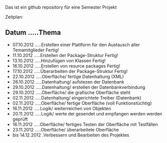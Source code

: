 Das ist ein github repository für eine Semester Projekt

Zeitplan:


Datum .....Thema
---------
* 07.10.2012 .....Erstellen einer Plattform für den Austausch aller Temamitglieder        Fertig!
* 11.10.2012 .....Erstellen der Package-Struktur                                          Fertig!
* 13.10.2012 .....Hinzufügen von Klassen                                                  Fertig!
* 16.10.2012 .....Erstellen von resurce packages                                          Fertig!
* 17.10.2012 .....Überarbeiten der Package-Struktur                                       Fertig!
* 22.10.2012 .....Oberfläche/ fertige Datenhaltung (XML) 
* 26.10.2012 .....Datenhaltung/ aufstezen der Datenbank
* 29.10.2012 .....Datenhaltung/ erstellen der Datenbankverbindung
* 29.10.2012 .....Oberfläche/ die grafische Oberfläche steht
* 02.11.2012 .....Datenhaltung/ eingerichtete Treiber (Datenbank)
* 02.11.2012 .....Oberfläche/ fertige Oberfläche (voll Funktionstüchtig)
* 16.11.2012 .....Logik/ weiterreichen von Objekten
* 20.11.2012 .....Logik/ werte dei gesendet und empfangen werden werden geprüft
* 16.11.2012 .....Oberfläche/ fertiges Testen der Oberfläche mit Testfällen
* 23.11.2012 .....Oberfläche/ überarbeitete Oberfläche
* bis 14.12.2012 .Verbessern und Bearbeiten des Projektes